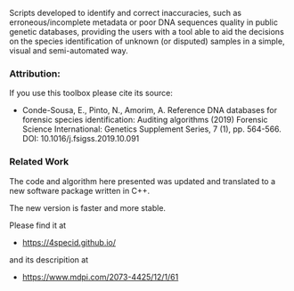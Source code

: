 Scripts developed to identify and correct inaccuracies, such as erroneous/incomplete metadata or poor DNA sequences quality in public genetic databases, providing the users with a tool able to aid the decisions on the species identification of unknown (or disputed) samples in a simple, visual and semi-automated way.

### Attribution:
If you use this toolbox please cite its source:
* Conde-Sousa, E., Pinto, N., Amorim, A. Reference DNA databases for forensic species identification: Auditing algorithms (2019) Forensic Science International: Genetics Supplement Series, 7 (1), pp. 564-566. DOI: 10.1016/j.fsigss.2019.10.091

### Related Work
The code and algorithm here presented was updated and translated to a new software package written in C++.

The new version is faster and more stable.

Please find it at 
* https://4specid.github.io/ 

and its descripition at 
* https://www.mdpi.com/2073-4425/12/1/61
